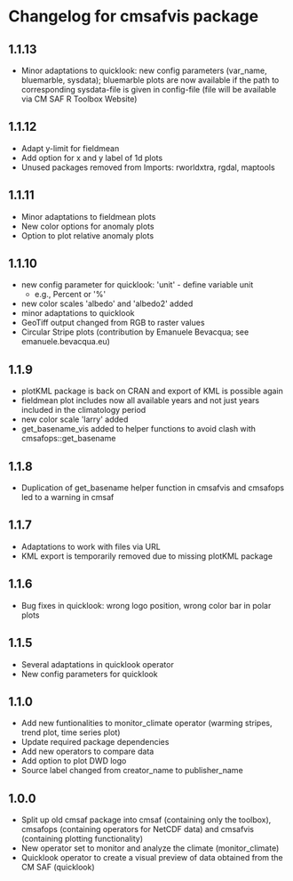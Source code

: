 # Changelog for cmsafvis package

## 1.1.13

- Minor adaptations to quicklook: new config parameters (var_name, bluemarble, sysdata);
  bluemarble plots are now available if the path to corresponding sysdata-file is given
  in config-file (file will be available via CM SAF R Toolbox Website)

## 1.1.12

- Adapt y-limit for fieldmean
- Add option for x and y label of 1d plots
- Unused packages removed from Imports: rworldxtra, rgdal, maptools

## 1.1.11

- Minor adaptations to fieldmean plots
- New color options for anomaly plots
- Option to plot relative anomaly plots

## 1.1.10

- new config parameter for quicklook: 'unit' - define variable unit
  - e.g., Percent or '%'
- new color scales 'albedo' and 'albedo2' added 
- minor adaptations to quicklook
- GeoTiff output changed from RGB to raster values
- Circular Stripe plots (contribution by Emanuele Bevacqua; see emanuele.bevacqua.eu)

## 1.1.9

- plotKML package is back on CRAN and export of KML is possible again
- fieldmean plot includes now all available years and not just years included
  in the climatology period
- new color scale 'larry' added
- get_basename_vis added to helper functions to avoid clash with   
  cmsafops::get_basename

## 1.1.8

- Duplication of get_basename helper function in cmsafvis and cmsafops led to
  a warning in cmsaf

## 1.1.7

- Adaptations to work with files via URL
- KML export is temporarily removed due to missing plotKML package 

## 1.1.6
- Bug fixes in quicklook: wrong logo position, wrong color bar in polar plots

## 1.1.5
- Several adaptations in quicklook operator
- New config parameters for quicklook

## 1.1.0

- Add new funtionalities to monitor_climate operator (warming stripes, trend plot, time series plot)
- Update required package dependencies
- Add new operators to compare data
- Add option to plot DWD logo
- Source label changed from creator_name to publisher_name

## 1.0.0

- Split up old cmsaf package into cmsaf (containing only the toolbox), cmsafops (containing operators for NetCDF data) 
  and cmsafvis (containing plotting functionality)
- New operator set to monitor and analyze the climate (monitor_climate)
- Quicklook operator to create a visual preview of data obtained from the CM SAF (quicklook)